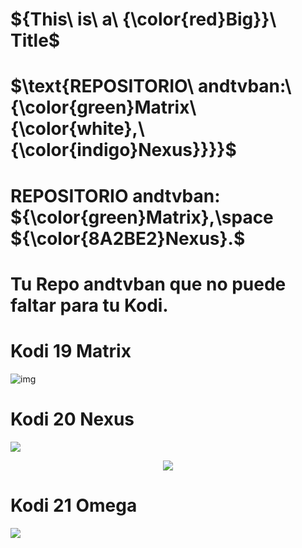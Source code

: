 # ${This\ is\ a\ {\color{red}Big}}\ Title$ 
# $\text{REPOSITORIO\ andtvban:\ {\color{green}Matrix\ {\color{white},\ {\color{indigo}Nexus}}}}$
# REPOSITORIO andtvban: ${\color{green}Matrix},\space ${\color{8A2BE2}Nexus}.$

# Tu Repo andtvban que no puede faltar para tu Kodi.

# Kodi 19 Matrix
![img](https://i.imgur.com/FmHatKc.png)

# Kodi 20 Nexus
<p align="left">
<img src="https://img.shields.io/badge/TVBAN-LA%20ORIGINAL-8A2BE2">  
<p align="center">
<img src="https://i.imgur.com/19lQWCN.png">  
</p>

<h1 align="left"> Kodi 21 Omega </h1>
<p align="left">
<img src="https://img.shields.io/badge/ESTADO%20ANDTVBAN-EN%20DESARROLLO%20PROXIMAMENTE-green">
</p>






